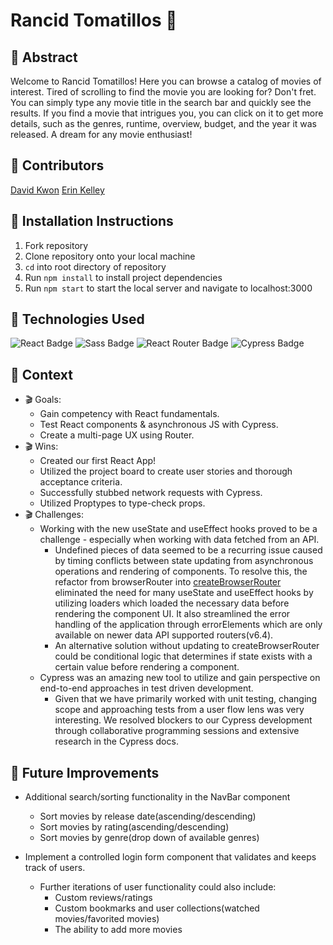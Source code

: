 # Rancid Tomatillos 🍅

## 🎥 Abstract
Welcome to Rancid Tomatillos! Here you can browse a catalog of movies of interest. Tired of scrolling to find the movie you are looking for? Don't fret. You can simply type any movie title in the search bar and quickly see the results. If you find a movie that intrigues you, you can click on it to get more details, such as the genres, runtime, overview, budget, and the year it was released. A dream for any movie enthusiast! 

## 🎥 Contributors 
[David Kwon](https://github.com/dkwon1223)
[Erin Kelley](https://github.com/kelleyej)

## 🎥 Installation Instructions 
  1. Fork repository
  2. Clone repository onto your local machine
  3. `cd` into root directory of repository
  4. Run `npm install` to install project dependencies
  5. Run `npm start` to start the local server and navigate to localhost:3000

## 🎥 Technologies Used 
![React Badge](https://img.shields.io/badge/React-61DAFB?logo=react&logoColor=000&style=flat) ![Sass Badge](https://img.shields.io/badge/Sass-C69?logo=sass&logoColor=fff&style=flat) ![React Router Badge](https://img.shields.io/badge/React%20Router-CA4245?logo=reactrouter&logoColor=fff&style=flat) ![Cypress Badge](https://img.shields.io/badge/Cypress-69D3A7?logo=cypress&logoColor=fff&style=flat)

## 🎥 Context
 - 🎬 Goals:
   - Gain competency with React fundamentals.
   - Test React components & asynchronous JS with Cypress.
   - Create a multi-page UX using Router.
 - 🎬 Wins:
   - Created our first React App!
   - Utilized the project board to create user stories and thorough acceptance criteria.
   - Successfully stubbed network requests with Cypress.
   - Utilized Proptypes to type-check props.
- 🎬 Challenges:
   - Working with the new useState and useEffect hooks proved to be a challenge - especially when working with data fetched from an API.
     - Undefined pieces of data seemed to be a recurring issue caused by timing conflicts between state updating from asynchronous operations and rendering of components. To resolve this, the refactor from browserRouter into [createBrowserRouter](https://reactrouter.com/en/main/routers/create-browser-router) eliminated the need for many useState and useEffect hooks by utilizing loaders which loaded the necessary data before rendering the component UI. It also streamlined the error handling of the application through errorElements which are only available on newer data API supported routers(v6.4). 
     - An alternative solution without updating to createBrowserRouter could be conditional logic that determines if state exists with a certain value before rendering a component.
   - Cypress was an amazing new tool to utilize and gain perspective on end-to-end approaches in test driven development.
     - Given that we have primarily worked with unit testing, changing scope and approaching tests from a user flow lens was very interesting. We resolved blockers to our Cypress development through collaborative programming sessions and extensive research in the Cypress docs.

## 🎥 Future Improvements
 - Additional search/sorting functionality in the NavBar component 
   - Sort movies by release date(ascending/descending)
   - Sort movies by rating(ascending/descending)
   - Sort movies by genre(drop down of available genres)
    
 - Implement a controlled login form component that validates and keeps track of users. 
   - Further iterations of user functionality could also include:
     - Custom reviews/ratings
     - Custom bookmarks and user collections(watched movies/favorited movies)
     - The ability to add more movies
